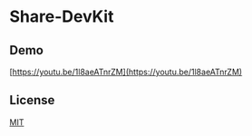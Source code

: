 # Share-DevKit

## Demo
[https://youtu.be/1l8aeATnrZM](https://youtu.be/1l8aeATnrZM)

## License
[MIT](LICENSE.txt)
